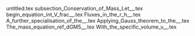 untitled.tex
subsection_Conservation_of_Mass_Let__.tex
begin_equation_int_V_frac__.tex
Fluxes_in_the_r_h__.tex
A_further_specialisation_of_the__.tex
Applying_Gauss_theorem_to_the__.tex
The_mass_equation_ref_dGM5__.tex
With_the_specific_volume_v__.tex
